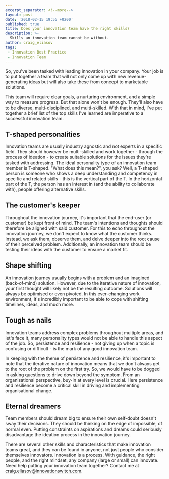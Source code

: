 ```yaml
---
excerpt_separator: <!--more-->
layout: post
date: '2018-02-15 19:55 +0200'
published: true
title: Does your innovation team have the right skills?
description: >-
  Skills an innovation team cannot be without.
author: craig_eliasov
tags:
 - Innovation Best Practice
 - Innovation Team
---
```

So, you've been tasked with leading innovation in your company. Your job is to put together a team that will not only come up with new revenue-generating ideas but will also take these from concept to marketable solutions.

This team will require clear goals, a nurturing environment, and a simple way to measure progress. But that alone won't be enough. They'll also have to be diverse, multi-disciplined, and multi-skilled. With that in mind, I've put together a brief list of the top skills I've learned are imperative to a successful innovation team.

<!--more-->

## T-shaped personalities
Innovation teams are usually industry agnostic and not experts in a specific field. They should however be multi-skilled and work together - through the process of ideation - to create suitable solutions for the issues they're tasked with addressing. The ideal personality type of an innovation team member is T-shaped. "What does this mean?", you ask? Well, a T-shaped person is someone who shows a deep understanding and competency in specific and related skills - this is the vertical part of the T. In the horizontal part of the T, the person has an interest in (and the ability to collaborate with), people offering alternative skills.

## The customer's keeper
Throughout the innovation journey, it's important that the end-user (or customer) be kept front of mind. The team's intentions and thoughts should therefore be aligned with said customer. For this to echo throughout the innovation journey, we don't expect to know what the customer thinks. Instead, we ask them, observe them, and delve deeper into the root cause of their perceived problem. Additionally, an innovation team should be testing their ideas with the customer to ensure a market fit.

## Shape shifting
An innovation journey usually begins with a problem and an imagined (back-of-mind) solution. However, due to the iterative nature of innovation, your first thought will likely not be the resulting outcome. Solutions will always be optimised or even pivoted. In this ever-changing work environment, it's incredibly important to be able to cope with shifting timelines, ideas, and much more.

## Tough as nails
Innovation teams address complex problems throughout multiple areas, and let's face it, many personality types would not be able to handle this aspect of the job. So, persistence and resilience - not giving up when a topic is confusing or difficult - is the mark of any good innovation team.

In keeping with the theme of persistence and resilience, it's important to note that the iterative nature of innovation means that we don't always get to the root of the problem on the first try. So, we would have to be dogged in asking questions to drive down beyond the symptom. From an organisational perspective, buy-in at every level is crucial. Here persistence and resilience become a critical skill in driving and implementing organisational change.

## Eternal dreamers
Team members should dream big to ensure their own self-doubt doesn't sway their decisions. They should be thinking on the edge of impossible, of normal even. Putting constraints on aspirations and dreams could seriously disadvantage the ideation process in the innovation journey.

There are several other skills and characteristics that make innovation teams great, and they can be found in anyone, not just people who consider themselves innovators. Innovation is a process. With guidance, the right people, and the right mindset, any company (large or small) can innovate. Need help putting your innovation team together? Contact me at [craig.eliasov@innovationswitch.com](mailto:craig.eliasov@innovationswitch.com).
